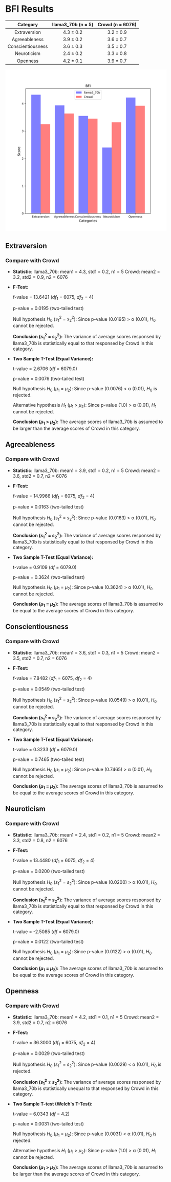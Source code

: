 # BFI Results

| Category | llama3_70b (n = 5) | Crowd (n = 6076) |
| :---: | :---: | :---: |
| Extraversion | 4.3 $\pm$ 0.2 | 3.2 $\pm$ 0.9 | 
| Agreeableness | 3.9 $\pm$ 0.2 | 3.6 $\pm$ 0.7 | 
| Conscientiousness | 3.6 $\pm$ 0.3 | 3.5 $\pm$ 0.7 | 
| Neuroticism | 2.4 $\pm$ 0.2 | 3.3 $\pm$ 0.8 | 
| Openness | 4.2 $\pm$ 0.1 | 3.9 $\pm$ 0.7 | 


![Bar Chart](figures/70b_prompt_chat_sft_0xxxx-BFI.png "Bar Chart of llama3_70b on BFI")

## Extraversion
### Compare with Crowd

- **Statistic**:
llama3_70b:	mean1 = 4.3,	std1 = 0.2,	n1 = 5
Crowd:	mean2 = 3.2,	std2 = 0.9,	n2 = 6076

- **F-Test:**

	f-value = 13.6421	($df_1$ = 6075, $df_2$ = 4)

	p-value = 0.0195	(two-tailed test)

	Null hypothesis $H_0$ ($s_1^2$ = $s_2^2$): 	Since p-value (0.0195) > α (0.01), $H_0$ cannot be rejected.

	**Conclusion ($s_1^2$ = $s_2^2$):** The variance of average scores responsed by llama3_70b is statistically equal to that responsed by Crowd in this category.

- **Two Sample T-Test (Equal Variance):**

	t-value = 2.6706	($df$ = 6079.0)

	p-value = 0.0076	(two-tailed test)

	Null hypothesis $H_0$ ($µ_1$ = $µ_2$): Since p-value (0.0076) < α (0.01), $H_0$ is rejected.

	Alternative hypothesis $H_1$ ($µ_1$ > $µ_2$): 	Since p-value (1.0) > α (0.01), $H_1$ cannot be rejected.

	**Conclusion ($µ_1$ > $µ_2$):** The average scores of llama3_70b is assumed to be larger than the average scores of Crowd in this category.

## Agreeableness
### Compare with Crowd

- **Statistic**:
llama3_70b:	mean1 = 3.9,	std1 = 0.2,	n1 = 5
Crowd:	mean2 = 3.6,	std2 = 0.7,	n2 = 6076

- **F-Test:**

	f-value = 14.9966	($df_1$ = 6075, $df_2$ = 4)

	p-value = 0.0163	(two-tailed test)

	Null hypothesis $H_0$ ($s_1^2$ = $s_2^2$): 	Since p-value (0.0163) > α (0.01), $H_0$ cannot be rejected.

	**Conclusion ($s_1^2$ = $s_2^2$):** The variance of average scores responsed by llama3_70b is statistically equal to that responsed by Crowd in this category.

- **Two Sample T-Test (Equal Variance):**

	t-value = 0.9109	($df$ = 6079.0)

	p-value = 0.3624	(two-tailed test)

	Null hypothesis $H_0$ ($µ_1$ = $µ_2$): 	Since p-value (0.3624) > α (0.01), $H_0$ cannot be rejected.

	**Conclusion ($µ_1$ = $µ_2$):** The average scores of llama3_70b is assumed to be equal to the average scores of Crowd in this category.

## Conscientiousness
### Compare with Crowd

- **Statistic**:
llama3_70b:	mean1 = 3.6,	std1 = 0.3,	n1 = 5
Crowd:	mean2 = 3.5,	std2 = 0.7,	n2 = 6076

- **F-Test:**

	f-value = 7.8482	($df_1$ = 6075, $df_2$ = 4)

	p-value = 0.0549	(two-tailed test)

	Null hypothesis $H_0$ ($s_1^2$ = $s_2^2$): 	Since p-value (0.0549) > α (0.01), $H_0$ cannot be rejected.

	**Conclusion ($s_1^2$ = $s_2^2$):** The variance of average scores responsed by llama3_70b is statistically equal to that responsed by Crowd in this category.

- **Two Sample T-Test (Equal Variance):**

	t-value = 0.3233	($df$ = 6079.0)

	p-value = 0.7465	(two-tailed test)

	Null hypothesis $H_0$ ($µ_1$ = $µ_2$): 	Since p-value (0.7465) > α (0.01), $H_0$ cannot be rejected.

	**Conclusion ($µ_1$ = $µ_2$):** The average scores of llama3_70b is assumed to be equal to the average scores of Crowd in this category.

## Neuroticism
### Compare with Crowd

- **Statistic**:
llama3_70b:	mean1 = 2.4,	std1 = 0.2,	n1 = 5
Crowd:	mean2 = 3.3,	std2 = 0.8,	n2 = 6076

- **F-Test:**

	f-value = 13.4480	($df_1$ = 6075, $df_2$ = 4)

	p-value = 0.0200	(two-tailed test)

	Null hypothesis $H_0$ ($s_1^2$ = $s_2^2$): 	Since p-value (0.0200) > α (0.01), $H_0$ cannot be rejected.

	**Conclusion ($s_1^2$ = $s_2^2$):** The variance of average scores responsed by llama3_70b is statistically equal to that responsed by Crowd in this category.

- **Two Sample T-Test (Equal Variance):**

	t-value = -2.5085	($df$ = 6079.0)

	p-value = 0.0122	(two-tailed test)

	Null hypothesis $H_0$ ($µ_1$ = $µ_2$): 	Since p-value (0.0122) > α (0.01), $H_0$ cannot be rejected.

	**Conclusion ($µ_1$ = $µ_2$):** The average scores of llama3_70b is assumed to be equal to the average scores of Crowd in this category.

## Openness
### Compare with Crowd

- **Statistic**:
llama3_70b:	mean1 = 4.2,	std1 = 0.1,	n1 = 5
Crowd:	mean2 = 3.9,	std2 = 0.7,	n2 = 6076

- **F-Test:**

	f-value = 36.3000	($df_1$ = 6075, $df_2$ = 4)

	p-value = 0.0029	(two-tailed test)

	Null hypothesis $H_0$ ($s_1^2$ = $s_2^2$): 	Since p-value (0.0029) < α (0.01), $H_0$ is rejected.

	**Conclusion ($s_1^2$ ≠ $s_2^2$):** The variance of average scores responsed by llama3_70b is statistically unequal to that responsed by Crowd in this category.

- **Two Sample T-test (Welch's T-Test):**

	t-value = 6.0343	($df$ = 4.2)

	p-value = 0.0031	(two-tailed test)

	Null hypothesis $H_0$ ($µ_1$ = $µ_2$): Since p-value (0.0031) < α (0.01), $H_0$ is rejected.

	Alternative hypothesis $H_1$ ($µ_1$ > $µ_2$): 	Since p-value (1.0) > α (0.01), $H_1$ cannot be rejected.

	**Conclusion ($µ_1$ > $µ_2$):** The average scores of llama3_70b is assumed to be larger than the average scores of Crowd in this category.

